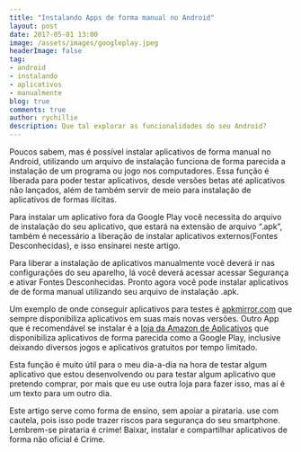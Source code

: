 ```yaml
---
title: "Instalando Apps de forma manual no Android"
layout: post
date: 2017-05-01 13:00
image: /assets/images/googleplay.jpeg
headerImage: false
tag:
- android
- instalando
- aplicativos
- manualmente
blog: true
comments: true
author: rychillie
description: Que tal explorar as funcionalidades do seu Android?
---
```

<script async src="//pagead2.googlesyndication.com/pagead/js/adsbygoogle.js"></script>
<!-- Final_texto_okgnow -->
<ins class="adsbygoogle"
     style="display:block"
     data-ad-client="ca-pub-7837358846130941"
     data-ad-slot="9265933715"
     data-ad-format="auto"></ins>
<script>
(adsbygoogle = window.adsbygoogle || []).push({});
</script>

Poucos sabem, mas é possível instalar aplicativos de forma manual no Android, utilizando um arquivo de instalação funciona de forma parecida a instalação de um programa ou jogo nos computadores. Essa função é liberada para poder testar aplicativos, desde versões betas até aplicativos não lançados, além de também servir de meio para instalação de aplicativos de formas ilícitas.

Para instalar um aplicativo fora da Google Play você necessita do arquivo de instalação do seu aplicativo, que estará na extensão de arquivo “.apk”, também é necessário a liberação de instalar aplicativos externos(Fontes Desconhecidas), e isso ensinarei neste artigo.

Para liberar a instalação de aplicativos manualmente você deverá ir nas configurações do seu aparelho, lá você deverá acessar acessar Segurança e ativar Fontes Desconhecidas. Pronto agora você pode instalar aplicativos de de forma manual utilizando seu arquivo de instalação .apk.

Um exemplo de onde conseguir aplicativos para testes é <a href="http://apkmirror.com">apkmirror.com</a> que sempre disponibiliza aplicativos em suas mais novas versões. Outro App que é recomendável se instalar é a <a href="https://www.amazon.com/gp/mas/get/android/ref=get_appstore">loja da Amazon de Aplicativos</a> que disponibiliza aplicativos de forma parecida como a Google Play, inclusive deixando diversos jogos e aplicativos gratuitos por tempo limitado.

Esta função é muito útil para o meu dia-a-dia na hora de testar algum aplicativo que estou desenvolvendo ou para testar algum aplicativo que pretendo comprar, por mais que eu use outra loja para fazer isso, mas aí é um texto para um outro dia.

Este artigo serve como forma de ensino, sem apoiar a pirataria. use com cautela, pois isso pode trazer riscos para segurança do seu smartphone. Lembrem-se pirataria é crime! Baixar, instalar e compartilhar aplicativos de forma não oficial é Crime.
